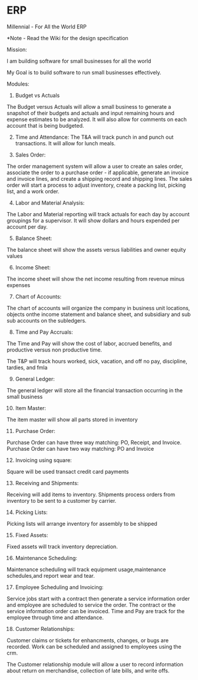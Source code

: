 
# ERP
Millennial - For All the World ERP

*Note - Read the Wiki for the design specification

Mission:

I am building software for small businesses for all the world

My Goal is to build software to run small businesses effectively.

Modules:

1. Budget vs Actuals

The Budget versus Actuals will allow a small business to generate a snapshot of their budgets and actuals and input remaining hours and expense estimates to be analyzed.  It will also allow for comments on each account that is being budgeted.

2. Time and Attendance: 
The T&A will track punch in and punch out transactions.  It will allow for lunch meals.  

3. Sales Order:

The order management system will allow a user to create an sales order, associate the order to a purchase order - if applicable, generate an invoice and invoice lines, and create a shipping record and shipping lines.  The sales order will start a process to adjust inventory, create a packing list, picking list, and a work order.

4. Labor and Material Analysis:

The Labor and Material reporting will track actuals for each day by account groupings for a supervisor.  It will show dollars and hours expended per account per day.

5. Balance Sheet:

The balance sheet will show the assets versus liabilities and owner equity values

6. Income Sheet:

The income sheet will show the net income resulting from revenue minus expenses

7. Chart of Accounts:

The chart of accounts will organize the company in business unit locations, objects onthe income statement and balance sheet, and subsidiary and sub sub accounts on the subledgers.

8. Time and Pay Accruals:

The Time and Pay will show the cost of labor, accrued benefits, and productive versus non productive time.

The T&P will track hours worked, sick, vacation, and off no pay, discipline, tardies, and fmla

9. General Ledger:

The general ledger will store all the financial transaction occurring in the small business

10. Item Master:

The item master will show all parts stored in inventory

11. Purchase Order:

Purchase Order can have three way matching: PO, Receipt, and Invoice. Purchase Order can have two way matching: PO and Invoice

12. Invoicing using square:

Square will be used transact credit card payments

13. Receiving and Shipments:

Receiving will add items to inventory.  Shipments process orders from inventory to be sent to a customer by carrier.   

14. Picking Lists:

Picking lists will arrange inventory for assembly to be shipped

15. Fixed Assets:

Fixed assets will track inventory depreciation.

16. Maintenance Scheduling:

Maintenance scheduling will track equipment usage,maintenance schedules,and report wear and tear.

17. Employee Scheduling and Invoicing:

Service jobs start with a contract then generate a service information order and employee are scheduled to service the order.   The contract or the service information order can be invoiced.  Time and Pay are track for the employee through time and attendance.

18. Customer Relationships:

Customer claims or tickets for enhancments, changes, or bugs are recorded.   Work can be scheduled and assigned to employees using the crm.

The Customer relationship module will allow a user to record information about return on merchandise, collection of late bills, and write offs.


